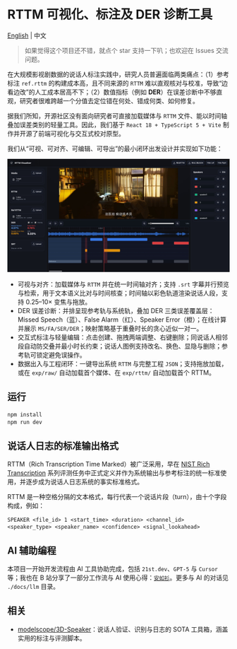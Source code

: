 # RTTM 可视化、标注及 DER 诊断工具

[English](README_EN.md) | 中文

> 如果觉得这个项目还不错，就点个 star 支持一下叭；也欢迎在 Issues 交流问题。

在大规模影视剧数据的说话人标注实践中，研究人员普遍面临两类痛点：（1）参考标注 `ref.rttm` 的构建成本高，且不同来源的 `RTTM` 难以直观核对与校准，导致“边看边改”的人工成本居高不下；（2）数值指标（例如 **DER**）在误差诊断中不够直观，研究者很难跨越一个分值去定位错在何处、错成何类、如何修复。

据我们所知，开源社区没有面向研究者可直接加载媒体与 `RTTM` 文件、能以时间轴叠加误差类别的轻量工具。因此，我们基于 `React 18 + TypeScript 5 + Vite` 制作并开源了前端可视化与交互式校对原型。

我们从“可视、可对齐、可编辑、可导出”的最小闭环出发设计并实现如下功能：

![UI](docs/imgs/rttm-visualizer.jpeg)

- 可视与对齐：加载媒体与 `RTTM` 并在统一时间轴对齐；支持 `.srt` 字幕并行预览与检索，用于文本语义比对与时间核查；时间轴以彩色轨道渲染说话人段，支持 0.25–10× 变焦与拖放。
- DER 误差诊断：并排呈现参考轨与系统轨，叠加 DER 三类误差覆盖层：Missed Speech（蓝）、False Alarm（红）、Speaker Error（橙）；在线计算并展示 `MS/FA/SER/DER`；映射策略基于重叠时长的贪心近似一对一。
- 交互式标注与轻量编辑：点击创建、拖拽两端调整、右键删除；同说话人相邻段自动防交叠并最小时长约束；说话人图例支持改名、换色、显隐与删除；参考轨可锁定避免误操作。
- 数据出入与工程闭环：一键导出系统 `RTTM` 与完整工程 `JSON`；支持拖放加载，或在 `exp/raw/` 自动加载首个媒体、在 `exp/rttm/` 自动加载首个 RTTM。

## 运行

```bash
npm install
npm run dev
```

## 说话人日志的标准输出格式

RTTM（Rich Transcription Time Marked）被广泛采用，早在 [NIST Rich Transcription](https://catalog.ldc.upenn.edu/docs/LDC2011S06/rt05s-meeting-eval-plan-V1.pdf?utm_source=chatgpt.com) 系列评测任务中正式定义并作为系统输出与参考标注的统一标准使用，并逐步成为说话人日志系统的事实标准格式。

RTTM 是一种空格分隔的文本格式，每行代表一个说话片段（turn），由十个字段构成，例如：

```
SPEAKER <file_id> 1 <start_time> <duration> <channel_id> <speaker_type> <speaker_name> <confidence> <signal_lookahead>
```

## AI 辅助编程

本项目一开始开发流程由 AI 工具协助完成，包括 `21st.dev`、`GPT-5` 与 `Cursor` 等；我也在 B 站分享了一部分工作流与 AI 使用心得：[`安如衫`](https://www.bilibili.com/video/BV1BXbPzeEoL/)。更多与 AI 的对话见 `./docs/llm` 目录。

## 相关

- [modelscope/3D-Speaker](https://github.com/modelscope/3D-Speaker)：说话人验证、识别与日志的 SOTA 工具箱，涵盖实用的标注与评测脚本。
